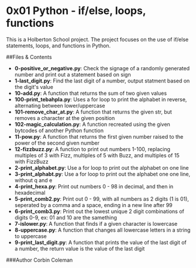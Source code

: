# 0x01 Python - if/else, loops, functions
This is a Holberton School project. The project focuses on the use of if/else statements, loops, and functions in Python.

##Files & Contents
- <b>0-positive_or_negative.py</b>: Check the signage of a randomly generated number and print out a statement based on sign
- <b>1-last_digit.py</b>: Find the last digit of a number, output statment based on the digit's value
- <b>10-add.py</b>: A function that returns the sum of two given values
- <b>100-print_tebahpla.py</b>: Uses a for loop to print the alphabet in reverse, alternating between lower/uppercase
- <b>101-remove_char_at.py</b>: A function that returns the given str, but removes a character at the given position
- <b>102-magic_calculation.py</b>: A function recreated using the given bytcodes of another Python function
- <b>11-pow.py</b>: A function that returns the first given number raised to the power of the second given number
- <b>12-fizzbuzz.py</b>: A function to print out numbers 1-100, replacing multiples of 3 with Fizz, multiples of 5 with Buzz, and multiples of 15 with FizzBuzz
- <b>2-print_alphabet.py</b>: Use a for loop to print out the alphabet on one line
- <b>3-print_alphabt.py</b>: Use a for loop to print out the alphabet one one line, without q and e
- <b>4-print_hexa.py</b>: Print out numbers 0 - 98 in decimal, and then in hexadecimal
- <b>5-print_comb2.py</b>: Print out 0 - 99, with all numbers as 2 digits (1 is 01), seperated by a comma and a space, ending in a new line after 99
- <b>6-print_comb3.py</b>: Print out the lowest unique 2 digit combinations of digits 0-9, ex: 01 and 10 are the samething
- <b>7-islower.py</b>: A function that finds if a given character is lowercase
- <b>8-uppercase.py</b>: A function that changes all lowercase letters in a string to uppercase
- <b>9-print_last_digit.py</b>: A function that prints the value of the last digit of a number, the return value is the value of the last digit

###Author
Corbin Coleman